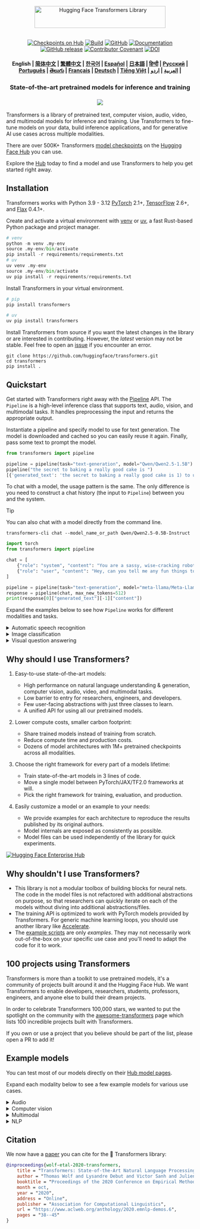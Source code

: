 <!---
Copyright 2020 The HuggingFace Team. All rights reserved.

Licensed under the Apache License, Version 2.0 (the "License");
you may not use this file except in compliance with the License.
You may obtain a copy of the License at

    http://www.apache.org/licenses/LICENSE-2.0

Unless required by applicable law or agreed to in writing, software
distributed under the License is distributed on an "AS IS" BASIS,
WITHOUT WARRANTIES OR CONDITIONS OF ANY KIND, either express or implied.
See the License for the specific language governing permissions and
limitations under the License.
-->

<p align="center">
  <picture>
    <source media="(prefers-color-scheme: dark)" srcset="https://huggingface.co/datasets/huggingface/documentation-images/raw/main/transformers-logo-dark.svg">
    <source media="(prefers-color-scheme: light)" srcset="https://huggingface.co/datasets/huggingface/documentation-images/raw/main/transformers-logo-light.svg">
    <img alt="Hugging Face Transformers Library" src="https://huggingface.co/datasets/huggingface/documentation-images/raw/main/transformers-logo-light.svg" width="352" height="59" style="max-width: 100%;">
  </picture>
  <br/>
  <br/>
</p>

<p align="center">
    <a href="https://huggingface.com/models"><img alt="Checkpoints on Hub" src="https://img.shields.io/endpoint?url=https://huggingface.co/api/shields/models&color=brightgreen"></a>
    <a href="https://circleci.com/gh/huggingface/transformers"><img alt="Build" src="https://img.shields.io/circleci/build/github/huggingface/transformers/main"></a>
    <a href="https://github.com/huggingface/transformers/blob/main/LICENSE"><img alt="GitHub" src="https://img.shields.io/github/license/huggingface/transformers.svg?color=blue"></a>
    <a href="https://huggingface.co/docs/transformers/index"><img alt="Documentation" src="https://img.shields.io/website/http/huggingface.co/docs/transformers/index.svg?down_color=red&down_message=offline&up_message=online"></a>
    <a href="https://github.com/huggingface/transformers/releases"><img alt="GitHub release" src="https://img.shields.io/github/release/huggingface/transformers.svg"></a>
    <a href="https://github.com/huggingface/transformers/blob/main/CODE_OF_CONDUCT.md"><img alt="Contributor Covenant" src="https://img.shields.io/badge/Contributor%20Covenant-v2.0%20adopted-ff69b4.svg"></a>
    <a href="https://zenodo.org/badge/latestdoi/155220641"><img src="https://zenodo.org/badge/155220641.svg" alt="DOI"></a>
</p>

<h4 align="center">
    <p>
        <b>English</b> |
        <a href="https://github.com/huggingface/transformers/blob/main/i18n/README_zh-hans.md">简体中文</a> |
        <a href="https://github.com/huggingface/transformers/blob/main/i18n/README_zh-hant.md">繁體中文</a> |
        <a href="https://github.com/huggingface/transformers/blob/main/i18n/README_ko.md">한국어</a> |
        <a href="https://github.com/huggingface/transformers/blob/main/i18n/README_es.md">Español</a> |
        <a href="https://github.com/huggingface/transformers/blob/main/i18n/README_ja.md">日本語</a> |
        <a href="https://github.com/huggingface/transformers/blob/main/i18n/README_hd.md">हिन्दी</a> |
        <a href="https://github.com/huggingface/transformers/blob/main/i18n/README_ru.md">Русский</a> |
        <a href="https://github.com/huggingface/transformers/blob/main/i18n/README_pt-br.md">Рortuguês</a> |
        <a href="https://github.com/huggingface/transformers/blob/main/i18n/README_te.md">తెలుగు</a> |
        <a href="https://github.com/huggingface/transformers/blob/main/i18n/README_fr.md">Français</a> |
        <a href="https://github.com/huggingface/transformers/blob/main/i18n/README_de.md">Deutsch</a> |
        <a href="https://github.com/huggingface/transformers/blob/main/i18n/README_vi.md">Tiếng Việt</a> |
        <a href="https://github.com/huggingface/transformers/blob/main/i18n/README_ar.md">العربية</a> |
        <a href="https://github.com/huggingface/transformers/blob/main/i18n/README_ur.md">اردو</a> |
    </p>
</h4>

<h3 align="center">
    <p>State-of-the-art pretrained models for inference and training</p>
</h3>

<h3 align="center">
    <a href="https://hf.co/course"><img src="https://huggingface.co/datasets/huggingface/documentation-images/resolve/main/course_banner.png"></a>
</h3>

Transformers is a library of pretrained text, computer vision, audio, video, and multimodal models for inference and training. Use Transformers to fine-tune models on your data, build inference applications, and for generative AI use cases across multiple modalities.

There are over 500K+ Transformers [model checkpoints](https://huggingface.co/models?library=transformers&sort=trending) on the [Hugging Face Hub](https://huggingface.com/models) you can use.

Explore the [Hub](https://huggingface.com/) today to find a model and use Transformers to help you get started right away.

## Installation

Transformers works with Python 3.9 - 3.12 [PyTorch](https://pytorch.org/get-started/locally/) 2.1+, [TensorFlow](https://www.tensorflow.org/install/pip) 2.6+, and [Flax](https://flax.readthedocs.io/en/latest/) 0.4.1+.

Create and activate a virtual environment with [venv](https://docs.python.org/3/library/venv.html) or [uv](https://docs.astral.sh/uv/), a fast Rust-based Python package and project manager.

```py
# venv
python -m venv .my-env
source .my-env/bin/activate
pip install -r requirements/requirements.txt
# uv
uv venv .my-env
source .my-env/bin/activate
uv pip install -r requirements/requirements.txt
```

Install Transformers in your virtual environment.

```py
# pip
pip install transformers

# uv
uv pip install transformers
```

Install Transformers from source if you want the latest changes in the library or are interested in contributing. However, the *latest* version may not be stable. Feel free to open an [issue](https://github.com/huggingface/transformers/issues) if you encounter an error.

```shell
git clone https://github.com/huggingface/transformers.git
cd transformers
pip install .
```

## Quickstart

Get started with Transformers right away with the [Pipeline](https://huggingface.co/docs/transformers/pipeline_tutorial) API. The `Pipeline` is a high-level inference class that supports text, audio, vision, and multimodal tasks. It handles preprocessing the input and returns the appropriate output.

Instantiate a pipeline and specify model to use for text generation. The model is downloaded and cached so you can easily reuse it again. Finally, pass some text to prompt the model.

```py
from transformers import pipeline

pipeline = pipeline(task="text-generation", model="Qwen/Qwen2.5-1.5B")
pipeline("the secret to baking a really good cake is ")
[{'generated_text': 'the secret to baking a really good cake is 1) to use the right ingredients and 2) to follow the recipe exactly. the recipe for the cake is as follows: 1 cup of sugar, 1 cup of flour, 1 cup of milk, 1 cup of butter, 1 cup of eggs, 1 cup of chocolate chips. if you want to make 2 cakes, how much sugar do you need? To make 2 cakes, you will need 2 cups of sugar.'}]
```

To chat with a model, the usage pattern is the same. The only difference is you need to construct a chat history (the input to `Pipeline`) between you and the system.

> [!TIP]
> You can also chat with a model directly from the command line.
> ```shell
> transformers-cli chat --model_name_or_path Qwen/Qwen2.5-0.5B-Instruct
> ```

```py
import torch
from transformers import pipeline

chat = [
    {"role": "system", "content": "You are a sassy, wise-cracking robot as imagined by Hollywood circa 1986."},
    {"role": "user", "content": "Hey, can you tell me any fun things to do in New York?"}
]

pipeline = pipeline(task="text-generation", model="meta-llama/Meta-Llama-3-8B-Instruct", torch_dtype=torch.bfloat16, device_map="auto")
response = pipeline(chat, max_new_tokens=512)
print(response[0]["generated_text"][-1]["content"])
```

Expand the examples below to see how `Pipeline` works for different modalities and tasks.

<details>
<summary>Automatic speech recognition</summary>

```py
from transformers import pipeline

pipeline = pipeline(task="automatic-speech-recognition", model="openai/whisper-large-v3")
pipeline("https://huggingface.co/datasets/Narsil/asr_dummy/resolve/main/mlk.flac")
{'text': ' I have a dream that one day this nation will rise up and live out the true meaning of its creed.'}
```

</details>

<details>
<summary>Image classification</summary>

<h3 align="center">
    <a><img src="https://huggingface.co/datasets/Narsil/image_dummy/raw/main/parrots.png"></a>
</h3>

```py
from transformers import pipeline

pipeline = pipeline(task="image-classification", model="facebook/dinov2-small-imagenet1k-1-layer")
pipeline("https://huggingface.co/datasets/Narsil/image_dummy/raw/main/parrots.png")
[{'label': 'macaw', 'score': 0.997848391532898},
 {'label': 'sulphur-crested cockatoo, Kakatoe galerita, Cacatua galerita',
  'score': 0.0016551691805943847},
 {'label': 'lorikeet', 'score': 0.00018523589824326336},
 {'label': 'African grey, African gray, Psittacus erithacus',
  'score': 7.85409429227002e-05},
 {'label': 'quail', 'score': 5.502637941390276e-05}]
```

</details>

<details>
<summary>Visual question answering</summary>


<h3 align="center">
    <a><img src="https://huggingface.co/datasets/huggingface/documentation-images/resolve/main/transformers/tasks/idefics-few-shot.jpg"></a>
</h3>

```py
from transformers import pipeline

pipeline = pipeline(task="visual-question-answering", model="Salesforce/blip-vqa-base")
pipeline(
    image="https://huggingface.co/datasets/huggingface/documentation-images/resolve/main/transformers/tasks/idefics-few-shot.jpg",
    question="What is in the image?",
)
[{'answer': 'statue of liberty'}]
```

</details>

## Why should I use Transformers?

1. Easy-to-use state-of-the-art models:
    - High performance on natural language understanding & generation, computer vision, audio, video, and multimodal tasks.
    - Low barrier to entry for researchers, engineers, and developers.
    - Few user-facing abstractions with just three classes to learn.
    - A unified API for using all our pretrained models.

1. Lower compute costs, smaller carbon footprint:
    - Share trained models instead of training from scratch.
    - Reduce compute time and production costs.
    - Dozens of model architectures with 1M+ pretrained checkpoints across all modalities.

1. Choose the right framework for every part of a models lifetime:
    - Train state-of-the-art models in 3 lines of code.
    - Move a single model between PyTorch/JAX/TF2.0 frameworks at will.
    - Pick the right framework for training, evaluation, and production.

1. Easily customize a model or an example to your needs:
    - We provide examples for each architecture to reproduce the results published by its original authors.
    - Model internals are exposed as consistently as possible.
    - Model files can be used independently of the library for quick experiments.

<a target="_blank" href="https://huggingface.co/enterprise">
    <img alt="Hugging Face Enterprise Hub" src="https://github.com/user-attachments/assets/247fb16d-d251-4583-96c4-d3d76dda4925">
</a><br>

## Why shouldn't I use Transformers?

- This library is not a modular toolbox of building blocks for neural nets. The code in the model files is not refactored with additional abstractions on purpose, so that researchers can quickly iterate on each of the models without diving into additional abstractions/files.
- The training API is optimized to work with PyTorch models provided by Transformers. For generic machine learning loops, you should use another library like [Accelerate](https://huggingface.co/docs/accelerate).
- The [example scripts]((https://github.com/huggingface/transformers/tree/main/examples)) are only *examples*. They may not necessarily work out-of-the-box on your specific use case and you'll need to adapt the code for it to work.

## 100 projects using Transformers

Transformers is more than a toolkit to use pretrained models, it's a community of projects built around it and the
Hugging Face Hub. We want Transformers to enable developers, researchers, students, professors, engineers, and anyone
else to build their dream projects.

In order to celebrate Transformers 100,000 stars, we wanted to put the spotlight on the
community with the [awesome-transformers](./awesome-transformers.md) page which lists 100
incredible projects built with Transformers.

If you own or use a project that you believe should be part of the list, please open a PR to add it!

## Example models

You can test most of our models directly on their [Hub model pages](https://huggingface.co/models).

Expand each modality below to see a few example models for various use cases.

<details>
<summary>Audio</summary>

- Audio classification with [Whisper](https://huggingface.co/openai/whisper-large-v3-turbo)
- Automatic speech recognition with [Moonshine](https://huggingface.co/UsefulSensors/moonshine)
- Keyword spotting with [Wav2Vec2](https://huggingface.co/superb/wav2vec2-base-superb-ks)
- Speech to speech generation with [Moshi](https://huggingface.co/kyutai/moshiko-pytorch-bf16)
- Text to audio with [MusicGen](https://huggingface.co/facebook/musicgen-large)
- Text to speech with [Bark](https://huggingface.co/suno/bark)

</details>

<details>
<summary>Computer vision</summary>

- Automatic mask generation with [SAM](https://huggingface.co/facebook/sam-vit-base)
- Depth estimation with [DepthPro](https://huggingface.co/apple/DepthPro-hf)
- Image classification with [DINO v2](https://huggingface.co/facebook/dinov2-base)
- Keypoint detection with [SuperGlue](https://huggingface.co/magic-leap-community/superglue_outdoor)
- Keypoint matching with [SuperGlue](https://huggingface.co/magic-leap-community/superglue)
- Object detection with [RT-DETRv2](https://huggingface.co/PekingU/rtdetr_v2_r50vd)
- Pose Estimation with [VitPose](https://huggingface.co/usyd-community/vitpose-base-simple)
- Universal segmentation with [OneFormer](https://huggingface.co/shi-labs/oneformer_ade20k_swin_large)
- Video classification with [VideoMAE](https://huggingface.co/MCG-NJU/videomae-large)

</details>

<details>
<summary>Multimodal</summary>

- Audio or text to text with [Qwen2-Audio](https://huggingface.co/Qwen/Qwen2-Audio-7B)
- Document question answering with [LayoutLMv3](https://huggingface.co/microsoft/layoutlmv3-base)
- Image or text to text with [Qwen-VL](https://huggingface.co/Qwen/Qwen2.5-VL-3B-Instruct)
- Image captioning [BLIP-2](https://huggingface.co/Salesforce/blip2-opt-2.7b)
- OCR-based document understanding with [GOT-OCR2](https://huggingface.co/stepfun-ai/GOT-OCR-2.0-hf)
- Table question answering with [TAPAS](https://huggingface.co/google/tapas-base)
- Unified multimodal understanding and generation with [Emu3](https://huggingface.co/BAAI/Emu3-Gen)
- Vision to text with [Llava-OneVision](https://huggingface.co/llava-hf/llava-onevision-qwen2-0.5b-ov-hf)
- Visual question answering with [Llava](https://huggingface.co/llava-hf/llava-1.5-7b-hf)
- Visual referring expression segmentation with [Kosmos-2](https://huggingface.co/microsoft/kosmos-2-patch14-224)

</details>

<details>
<summary>NLP</summary>

- Masked word completion with [ModernBERT](https://huggingface.co/answerdotai/ModernBERT-base)
- Named entity recognition with [Gemma](https://huggingface.co/google/gemma-2-2b)
- Question answering with [Mixtral](https://huggingface.co/mistralai/Mixtral-8x7B-v0.1)
- Summarization with [BART](https://huggingface.co/facebook/bart-large-cnn)
- Translation with [T5](https://huggingface.co/google-t5/t5-base)
- Text generation with [Llama](https://huggingface.co/meta-llama/Llama-3.2-1B)
- Text classification with [Qwen](https://huggingface.co/Qwen/Qwen2.5-0.5B)

</details>

## Citation

We now have a [paper](https://www.aclweb.org/anthology/2020.emnlp-demos.6/) you can cite for the 🤗 Transformers library:
```bibtex
@inproceedings{wolf-etal-2020-transformers,
    title = "Transformers: State-of-the-Art Natural Language Processing",
    author = "Thomas Wolf and Lysandre Debut and Victor Sanh and Julien Chaumond and Clement Delangue and Anthony Moi and Pierric Cistac and Tim Rault and Rémi Louf and Morgan Funtowicz and Joe Davison and Sam Shleifer and Patrick von Platen and Clara Ma and Yacine Jernite and Julien Plu and Canwen Xu and Teven Le Scao and Sylvain Gugger and Mariama Drame and Quentin Lhoest and Alexander M. Rush",
    booktitle = "Proceedings of the 2020 Conference on Empirical Methods in Natural Language Processing: System Demonstrations",
    month = oct,
    year = "2020",
    address = "Online",
    publisher = "Association for Computational Linguistics",
    url = "https://www.aclweb.org/anthology/2020.emnlp-demos.6",
    pages = "38--45"
}
```
